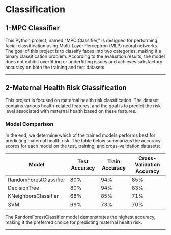# Classification

## 1-MPC Classifier

This Python project, named "MPC Classifier," is designed for performing facial classification using Multi-Layer Perceptron (MLP) neural networks. The goal of this project is to classify faces into two categories, making it a binary classification problem. According to the evaluation results, the model does not exhibit overfitting or underfitting issues and achieves satisfactory accuracy on both the training and test datasets.

---

## 2-Maternal Health Risk Classification

This project is focused on maternal health risk classification. The dataset contains various health-related features, and the goal is to predict the risk level associated with maternal health based on these features.

### Model Comparison

In the end, we determine which of the trained models performs best for predicting maternal health risk. The table below summarizes the accuracy scores for each model on the test, training, and cross-validation datasets:

| Model                   | Test Accuracy | Train Accuracy | Cross-Validation Accuracy |
|-------------------------|---------------|----------------|---------------------------|
| RandomForestClassifier  | 80%           | 94%            | 85%                       |
| DecisionTree            | 80%           | 94%            | 83%                       |
| KNeighborsClassifier    | 68%           | 85%            | 71%                       |
| SVM                     | 69%           | 73%            | 70%                       |

The RandomForestClassifier model demonstrates the highest accuracy, making it the preferred choice for predicting maternal health risk.

---